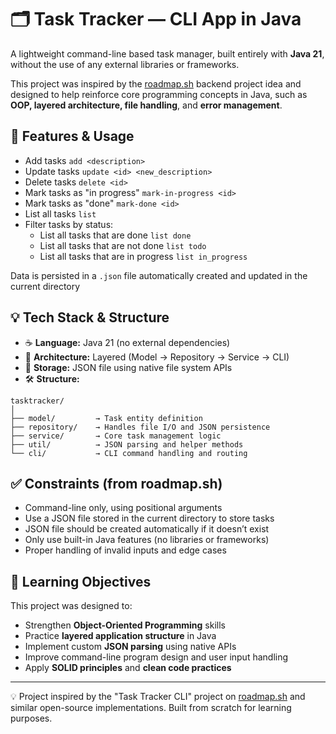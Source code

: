 # 🗂️ Task Tracker — CLI App in Java

A lightweight command-line based task manager, built entirely with **Java 21**, without the use of any external libraries or frameworks.

This project was inspired by the [roadmap.sh](https://roadmap.sh/projects/task-tracker) backend project idea and designed to help reinforce core programming concepts in Java, such as **OOP, layered architecture, file handling**, and **error management**.

## 📌 Features & Usage

- Add tasks
    `add <description>`
- Update tasks
	`update <id> <new_description>`
- Delete tasks
	`delete <id>`
- Mark tasks as "in progress"
    `mark-in-progress <id>`
- Mark tasks as "done"
	`mark-done <id>`
- List all tasks
    `list`
- Filter tasks by status:
	- List all tasks that are done
        `list done`
    - List all tasks that are not done
        `list todo`
	- List all tasks that are in progress
        `list in_progress`

Data is persisted in a `.json` file automatically created and updated in the current directory    


## 💡 Tech Stack & Structure
- ☕ **Language:** Java 21 (no external dependencies)
- 📁 **Architecture:** Layered (Model → Repository → Service → CLI)
- 📄 **Storage:** JSON file using native file system APIs
- 🛠️ **Structure:**
```
tasktracker/
│
├── model/         → Task entity definition
├── repository/    → Handles file I/O and JSON persistence
├── service/       → Core task management logic
├── util/          → JSON parsing and helper methods
└── cli/           → CLI command handling and routing
```

## ✅ Constraints (from roadmap.sh)

- Command-line only, using positional arguments
- Use a JSON file stored in the current directory to store tasks
- JSON file should be created automatically if it doesn’t exist
- Only use built-in Java features (no libraries or frameworks)
- Proper handling of invalid inputs and edge cases


## 🎯 Learning Objectives

This project was designed to:

- Strengthen **Object-Oriented Programming** skills
- Practice **layered application structure** in Java
- Implement custom **JSON parsing** using native APIs
- Improve command-line program design and user input handling
- Apply **SOLID principles** and **clean code practices**

---
💡 Project inspired by the "Task Tracker CLI" project on [roadmap.sh](https://roadmap.sh) and similar open-source implementations. Built from scratch for learning purposes.
